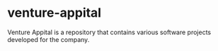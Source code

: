 # venture-appital
Venture Appital is a repository that contains various software projects developed for the company.
